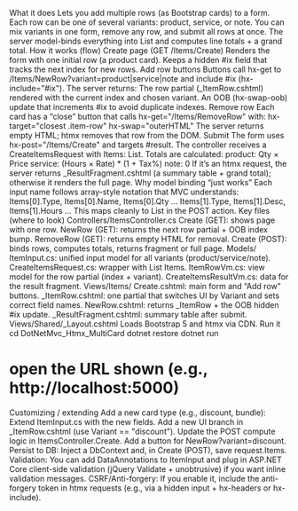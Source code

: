 What it does
Lets you add multiple rows (as Bootstrap cards) to a form.
Each row can be one of several variants: product, service, or note.
You can mix variants in one form, remove any row, and submit all rows at once.
The server model-binds everything into List<ItemInput> and computes line totals + a grand total.
How it works (flow)
Create page (GET /Items/Create)
Renders the form with one initial row (a product card).
Keeps a hidden #ix field that tracks the next index for new rows.
Add row buttons
Buttons call hx-get to /Items/NewRow?variant=product|service|note and include #ix (hx-include="#ix").
The server returns:
The row partial (_ItemRow.cshtml) rendered with the current index and chosen variant.
An OOB (hx-swap-oob) update that increments #ix to avoid duplicate indexes.
Remove row
Each card has a “close” button that calls hx-get="/Items/RemoveRow" with:
hx-target="closest .item-row"
hx-swap="outerHTML"
The server returns empty HTML; htmx removes that row from the DOM.
Submit
The form uses hx-post="/Items/Create" and targets #result.
The controller receives a CreateItemsRequest with Items: List<ItemInput>.
Totals are calculated:
product: Qty × Price
service: (Hours × Rate) * (1 + Tax%)
note: 0
If it’s an htmx request, the server returns _ResultFragment.cshtml (a summary table + grand total); otherwise it renders the full page.
Why model binding “just works”
Each input name follows array-style notation that MVC understands:
Items[0].Type, Items[0].Name, Items[0].Qty …
Items[1].Type, Items[1].Desc, Items[1].Hours …
This maps cleanly to List<ItemInput> in the POST action.
Key files (where to look)
Controllers/ItemsController.cs
Create (GET): shows page with one row.
NewRow (GET): returns the next row partial + OOB index bump.
RemoveRow (GET): returns empty HTML for removal.
Create (POST): binds rows, computes totals, returns fragment or full page.
Models/
ItemInput.cs: unified input model for all variants (product/service/note).
CreateItemsRequest.cs: wrapper with List<ItemInput> Items.
ItemRowVm.cs: view model for the row partial (index + variant).
CreateItemsResultVm.cs: data for the result fragment.
Views/Items/
Create.cshtml: main form and “Add row” buttons.
_ItemRow.cshtml: one partial that switches UI by Variant and sets correct field names.
NewRow.cshtml: returns _ItemRow + the OOB hidden #ix update.
_ResultFragment.cshtml: summary table after submit.
Views/Shared/_Layout.cshtml
Loads Bootstrap 5 and htmx via CDN.
Run it
cd DotNetMvc_Htmx_MultiCard
dotnet restore
dotnet run
# open the URL shown (e.g., http://localhost:5000)
Customizing / extending
Add a new card type (e.g., discount, bundle):
Extend ItemInput.cs with the new fields.
Add a new UI branch in _ItemRow.cshtml (use Variant == "discount").
Update the POST compute logic in ItemsController.Create.
Add a button for NewRow?variant=discount.
Persist to DB: Inject a DbContext and, in Create (POST), save request.Items.
Validation: You can add DataAnnotations to ItemInput and plug in ASP.NET Core client-side validation (jQuery Validate + unobtrusive) if you want inline validation messages.
CSRF/Anti-forgery: If you enable it, include the anti-forgery token in htmx requests (e.g., via a hidden input + hx-headers or hx-include).
